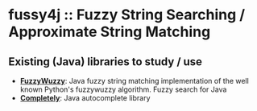 # fussy4j :: Fuzzy String Searching / Approximate String Matching

## Existing (Java) libraries to study / use

 * __[FuzzyWuzzy](https://github.com/xdrop/fuzzywuzzy)__:
   Java fuzzy string matching implementation of the well known Python's fuzzywuzzy algorithm.
   Fuzzy search for Java
 * __[Completely](https://github.com/fmmfonseca/completely)__:
   Java autocomplete library
